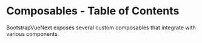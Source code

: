 # Composables - Table of Contents

<div class="lead mb-5">

BootstrapVueNext exposes several custom composables that integrate with various components.

</div>

<TableOfContentsCard v-for="composable in computedComposablesList" :key="composable.name" class="my-3" :name="composable.name" :description="composable.description" :route="composable.route" />

<script setup lang="ts">
import {withBase} from 'vitepress'
import {computed} from 'vue'
import TableOfContentsCard from '../components/TableOfContentsCard.vue'

const routeLocation = (name: string): string => withBase(`/docs/composables/${name}`).trim()

const composablesList: {name: string; description: string}[] = [
  {
    name: 'useBreadcrumb',
    description: 'A global breadcrumb system to pair with the BBreadcrumb component'
  },
  {
    name: 'useColorMode',
    description: 'Implement a color scheme to reactively use light/dark or other color modes. Light and dark themes are included by default, but you can create more by reviewing the usage on the Bootstrap v5 documentation (Color Modes)'
  },
  {
    name: 'useModal',
    description: 'Conveniently hide or show modals programmatically from anywhere in the app',
  },
  {
    name: 'useModalController',
    description: 'Hide modals from anywhere in the app, or close all modals from one source using this utility',
  },
  {
    name: 'useToast',
    description: 'Conveniently orchestrate a push notification system by showing or hiding Toasts with our useToast composable system',
  }
]

const computedComposablesList = computed(() =>
  composablesList
    .map((el) => ({
      name: el.name,
      description: el.description,
      route: routeLocation(el.name),
    }))
    .sort((a, b) => a.name.localeCompare(b.name))
)
</script>
